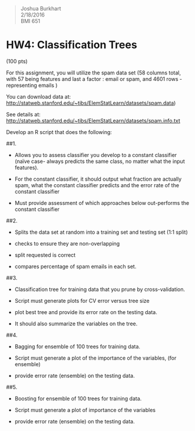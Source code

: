 >Joshua Burkhart  
>2/18/2016  
>BMI 651
# HW4: Classification Trees

(100 pts) 

For this assignment, you will utilize the spam data set  (58 columns total, with 57 being features and last a factor : email or spam, and 4601 rows - representing emails ) 

You can download data at: http://statweb.stanford.edu/~tibs/ElemStatLearn/datasets/spam.data) 

See details at: http://statweb.stanford.edu/~tibs/ElemStatLearn/datasets/spam.info.txt

Develop an R script that does the following:

##1.

- Allows you to assess classifier you develop to a constant classifier (naïve case- always predicts the same class, no matter what the input features).

- For the constant classifier, it should  output what fraction are actually spam, what the constant classifier predicts and the error rate of the constant classifier

- Must provide assessment of which approaches below out-performs the constant classifier

##2.

- Splits the data set at random into a training set and testing set (1:1 split)

- checks to ensure they are non-overlapping

- split requested is correct

- compares percentage of spam emails in each set. 

##3.

- Classification tree for training data that you prune by cross-validation.

-  Script must generate plots for CV error versus tree size

- plot best tree and provide its error rate on the testing data. 

- It should also summarize the variables on the tree. 

##4.

- Bagging for ensemble of 100 trees for training data.

- Script must generate a plot of the importance of the variables, (for ensemble)

-  provide error rate (ensemble) on the testing data.

##5.

- Boosting for ensemble of 100 trees for training data. 

- Script must generate a plot of  importance of the variables

- provide error rate (ensemble) on the testing data.